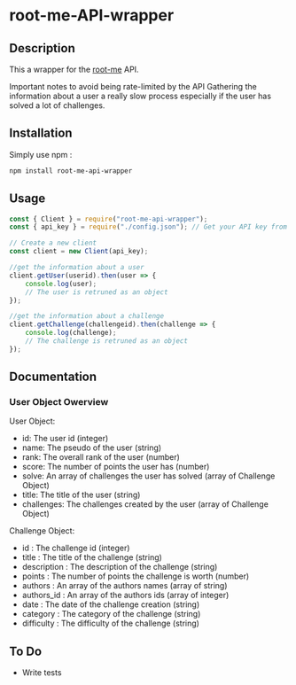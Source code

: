 # root-me-API-wrapper

## Description

This a wrapper for the [root-me](https://root-me.org) API.

Important notes to avoid being rate-limited by the API Gathering the information about a user a really slow process especially if the user has solved a lot of challenges.

## Installation

Simply use npm :

```bash
npm install root-me-api-wrapper
```

## Usage

```javascript
const { Client } = require("root-me-api-wrapper");
const { api_key } = require("./config.json"); // Get your API key from https://www.root-me.org/?page=preferences

// Create a new client
const client = new Client(api_key);

//get the information about a user
client.getUser(userid).then(user => {
    console.log(user);
    // The user is retruned as an object
});

//get the information about a challenge
client.getChallenge(challengeid).then(challenge => {
    console.log(challenge);
    // The challenge is retruned as an object
});
```

## Documentation

### User Object Owerview

User Object:
* id: The user id (integer)
* name: The pseudo of the user (string)
* rank: The overall rank of the user (number)
* score: The number of points the user has (number)
* solve: An array of challenges the user has solved (array of Challenge Object)
* title: The title of the user (string)
* challenges: The challenges created by the user (array of Challenge Object)

Challenge Object:
* id : The challenge id (integer)
* title : The title of the challenge (string)
* description : The description of the challenge (string)
* points : The number of points the challenge is worth (number)
* authors : An array of the authors names (array of string)
* authors_id : An array of the authors ids (array of integer)
* date : The date of the challenge creation (string)
* category : The category of the challenge (string)
* difficulty : The difficulty of the challenge (string)

## To Do

* Write tests
